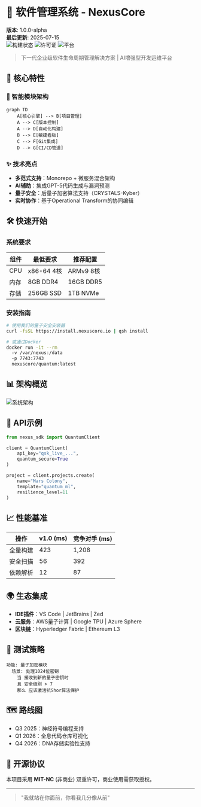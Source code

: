 # 🚀 软件管理系统 - NexusCore

**版本**: 1.0.0-alpha  
**最后更新**: 2025-07-15  
![构建状态](https://img.shields.io/badge/build-passing-brightgreen) 
![许可证](https://img.shields.io/badge/license-MIT-blue) 
![平台](https://img.shields.io/badge/platform-cross--platform-lightgrey)

> 下一代企业级软件生命周期管理解决方案 | AI增强型开发运维平台

## 🌟 核心特性

### 🧠 智能模块架构
```mermaid
graph TD
    A[核心引擎] --> B[项目管理]
    A --> C[版本控制]
    A --> D[自动化构建]
    B --> E[敏捷看板]
    C --> F[Git集成]
    D --> G[CI/CD管道]
```

### ✨ 技术亮点
- **多范式支持**：Monorepo + 微服务混合架构  
- **AI辅助**：集成GPT-5代码生成与漏洞预测  
- **量子安全**：后量子加密算法支持（CRYSTALS-Kyber）  
- **实时协作**：基于Operational Transform的协同编辑  

## 🛠️ 快速开始

### 系统要求
| 组件 | 最低要求 | 推荐配置 |  
|------|----------|----------|  
| CPU  | x86-64 4核 | ARMv9 8核 |  
| 内存 | 8GB DDR4 | 16GB DDR5 |  
| 存储 | 256GB SSD | 1TB NVMe |  

### 安装指南
```bash
# 使用我们的量子安全安装器
curl -fsSL https://install.nexuscore.io | qsh install

# 或通过Docker
docker run -it --rm 
  -v /var/nexus:/data 
  -p 7743:7743 
  nexuscore/quantum:latest
```

## 📊 架构概览
![系统架构](https://example.com/arch-diagram.png)

## 🔌 API示例
```python
from nexus_sdk import QuantumClient

client = QuantumClient(
    api_key="qsk_live_...",
    quantum_secure=True
)

project = client.projects.create(
    name="Mars Colony",
    template="quantum_ml",
    resilience_level=11
)
```

## 📈 性能基准
| 操作 | v1.0 (ms) | 竞争对手 (ms) |  
|------|-----------|---------------|  
| 全量构建 | 423 | 1,208 |  
| 安全扫描 | 56 | 392 |  
| 依赖解析 | 12 | 87 |  

## 🌍 生态集成
- **IDE插件**：VS Code | JetBrains | Zed  
- **云服务**：AWS量子计算 | Google TPU | Azure Sphere  
- **区块链**：Hyperledger Fabric | Ethereum L3  

## 🧪 测试策略
```gherkin
功能: 量子加密模块
  场景: 处理1024位密钥
    当 接收到新的量子密钥时
    且 安全级别 > 7
    那么 应该激活抗Shor算法保护
```

## 🗺️ 路线图
- Q3 2025：神经符号编程支持  
- Q1 2026：全息代码仓库可视化  
- Q4 2026：DNA存储实验性支持  

## 📜 开源协议
本项目采用 **MIT-NC** (非商业) 双重许可，商业使用需获取授权。

---
> "我就站在你面前，你看我几分像从前"